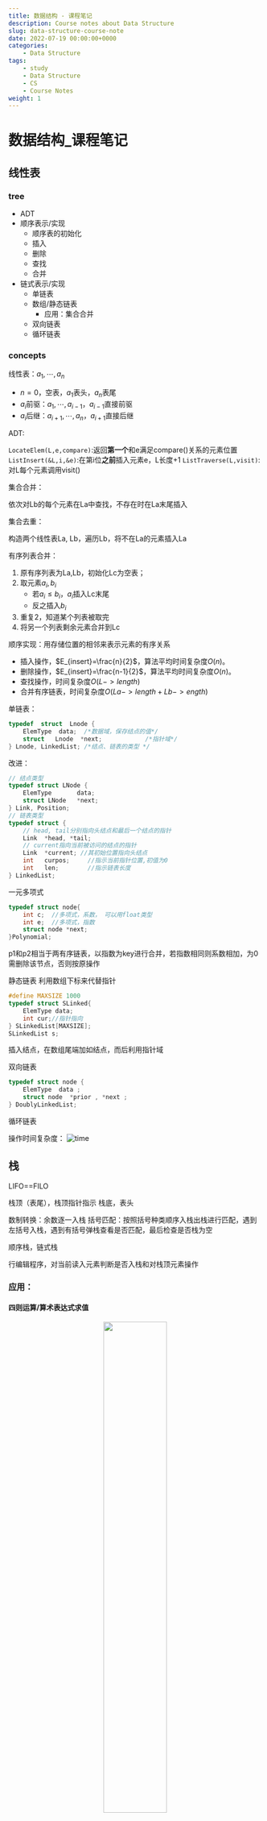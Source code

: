 ```yaml
---
title: 数据结构 - 课程笔记
description: Course notes about Data Structure
slug: data-structure-course-note
date: 2022-07-19 00:00:00+0000
categories:
    - Data Structure
tags:
    - study
    - Data Structure
    - CS
    - Course Notes
weight: 1
---
```


# 数据结构_课程笔记

## 线性表

### tree
 
- ADT
- 顺序表示/实现
    - 顺序表的初始化
    - 插入
    - 删除
    - 查找
    - 合并
- 链式表示/实现
    - 单链表
    - 数组/静态链表
        - 应用：集合合并
    - 双向链表
    - 循环链表

### concepts

线性表：$a_{1},\cdots,a_{n}$

- $n=0$，空表，$a_{1}$表头，$a_{n}$表尾
- $a_{i}$前驱：$a_{1},\cdots,a_{i-1}$，$a_{i-1}$直接前驱
- $a_{i}$后继：$a_{i+1},\cdots,a_{n}$，$a_{i+1}$直接后继

ADT:

`LocateElem(L,e,compare)`:返回**第一个**和e满足compare()关系的元素位置
`ListInsert(&L,i,&e)`:在第i位**之前**插入元素e，L长度+1
`ListTraverse(L,visit)`:对L每个元素调用visit()

集合合并：

依次对Lb的每个元素在La中查找，不存在时在La末尾插入

集合去重：

构造两个线性表La, Lb，遍历Lb，将不在La的元素插入La

有序列表合并：

1. 原有序列表为La,Lb，初始化Lc为空表；
2. 取元素$a_{i},b_{i}$
    - 若$a_{i}\leqslant b_{i}$，$a_{i}$插入Lc末尾
    - 反之插入$b_{i}$
3. 重复2，知道某个列表被取完
4. 将另一个列表剩余元素合并到Lc

顺序实现：用存储位置的相邻来表示元素的有序关系
- 插入操作，$E_{insert}=\frac{n}{2}$，算法平均时间复杂度$O(n)$。
- 删除操作，$E_{insert}=\frac{n-1}{2}$，算法平均时间复杂度$O(n)$。
- 查找操作，时间复杂度$O(L->length)$
- 合并有序链表，时间复杂度$O(La->length+Lb->ength)$

单链表：

```C
typedef  struct  Lnode {
 	ElemType  data;  /*数据域，保存结点的值*/
	struct   Lnode  *next;            /*指针域*/
} Lnode, LinkedList; /*结点、链表的类型 */
```

改进：

```C
// 结点类型
typedef struct LNode {  
	ElemType       data;
	struct LNode   *next;
} Link, Position; 
// 链表类型
typedef struct {
    // head, tail分别指向头结点和最后一个结点的指针
    Link  *head, *tail; 
    // current指向当前被访问的结点的指针
    Link  *current; //其初始位置指向头结点
    int   curpos;     //指示当前指针位置,初值为0
    int   len; 	      //指示链表长度
} LinkedList;
```

一元多项式

```C
typedef struct node{
	int c;	//多项式，系数， 可以用float类型
	int e;	//多项式，指数
	struct node *next;
}Polynomial;
```
p1和p2相当于两有序链表，以指数为key进行合并，若指数相同则系数相加，为0需删除该节点，否则按原操作

静态链表
利用数组下标来代替指针

```C
#define MAXSIZE 1000
typedef struct SLinked{
    ElemType data;
    int cur;//指针指向
} SLinkedList[MAXSIZE];
SLinkedList s; 
```
插入结点，在数组尾端加如结点，而后利用指针域

双向链表

```C
typedef struct node {
    ElemType  data ;
    struct node  *prior , *next ;
} DoublyLinkedList; 
```

循环链表

操作时间复杂度：
![time](photos/time.png)

## 栈

LIFO==FILO

栈顶（表尾），栈顶指针指示
栈底，表头

数制转换：余数逐一入栈
括号匹配：按照括号种类顺序入栈出栈进行匹配，遇到左括号入栈，遇到有括号弹栈查看是否匹配，最后检查是否栈为空

顺序栈，链式栈

行编辑程序，对当前读入元素判断是否入栈和对栈顶元素操作

### 应用：

#### 四则运算/算术表达式求值

<center>
<image src="photos/stack_calculator.png" style="width:50%"></image>
</center>

02为新遇到的运算符

四则运算规则：
- 先乘除，后加减(brown)
- 同级运算顺序从左算到右(blue)
- 先算括号内，后括号外(red)

设置两个工作栈：
- `OPTR`：存放运算符，栈底元素为`#`
- `OPND`：存放运算数，即操作数和运算结果，初始为空

依次读入输入字符，分类存放，运算数直接进栈，若为运算符需根据优先级比较：
- `<`：运算符进栈，仅此步会存入运算符
- `=`：脱括号，continue
- `>`：栈顶运算符操作，进行运算，将结果入运算数栈，continue

二元运算符`BNF`定义：
- 表达式:=  操作数 运算符 操作数
- 操作数:=  简单变量|表达式
- 简单变量:= 标识符|无符号整数

表达式在计算机中表示：
- 前缀：`OP S1 S2`，对应先序遍历，运算规则：2连续操作数与前方最近操作数形成最小表达式
- 中缀：`S1 OP S2`，对应中序遍历
- 后缀/逆波兰：`S1 S2 OP`，对应后序遍历，运算规则：运算符与其前方2连续操作数构成最小表达式
    - 求值：遇到操作数进栈，遇到运算符连续推出两个操作数计算后结果压栈

中缀表达式转后缀：

表达式结束符:`#`
1. 设立运算符栈，`#`入栈，读入字符`ch`
2. 分情况：
    - 若`ch`为操作数，直接输出
    - 若`ch`为运算符，比较`ch`与栈顶运算符的优先级：
        - `ch`优先级高，则`ch`进栈
        - `ch`优先级低，栈顶运算符退栈输出，转[2]
        - 优先级相等，栈顶运算符退栈输出，若退出运算符非`(`，转[2]
3. 读入下一个字符`ch`，若`ch=='#'`且栈顶元素为`#`，即将空栈，转至[4]，否则转[2]
4. 结束，输出序列即为后缀表达式

优先级低靠近根节点，因此需要后输出

#### 迷宫

#### 递归

尾递归：在递归函数中递归调用为最后一条执行语句
单向递归：递归结束时答案已经算出

汉诺塔，递归实现，时间复杂度：$O(2^{n})$

递归可通过循环结构算法转化为非递归

### 队列

只允许在一端插入，另一端删除，FIFO
- 队头，允许删除；队尾，允许插入

链式表示：

```C
typedef struct Node {
    	ElemType data;
    	struct Node *next;
}QNode;
typedef struct {
	QNode *front;   //删除进行处
	QNode *rear;    //插入进行处
}LinkedQueue;
```

顺序表示：

```C
#define MAXQUEUESIZE   100
typedef  struct  queue {
    ElemType  Queue_array[MAXQUEUESIZE] ;
    int  front; // 队头指针
    int  rear;  // 队尾指针
    int  queueSize;     //队列空间的大小
}SqQueue;
```

- 入队：将新元素插入rear所指的位置，然后rear加1 
- 出队：删去front所指的元素，然后front加1并返回被删元素

假溢出：尾指针达到上界，无法入队，原因：头尾指针都不减

循环队列：头尾指针增加始终+1取模

队空和队满时，头尾指针均相等

solutions:（采用第三种）
- 增加一个计数器，记录队列中的元素个数(即队列长度)
- 增加一个标志位，区分队列是“空”还是“满”
- 少用一个元素空间，约定：以“队列头指针在队尾指针的下一个位置上”为队满的标志
    - (rear+1) % MAXQUEUESIZE == front
    - 即`rear`所指的单元格始终为空

定义：

```C
#define MAXQUEUESIZE   100
typedef  struct  queue {
    ElemType *base;  // 动态分配的存储空间
    int  front; // 队头指针，
            //若队列不空，指向队头元素
    int  rear;  // 队尾指针，若队列不空，
            //指向队列尾元素 的下一个位置
} CircularQueue;
```

应用：

杨辉三角：横向移动的队列，`next_row[i]=cur_row[i]+cur_row[i-1]`
迷宫：利用队列进行广度优先搜索，获得最短路径

无冲突日程安排：即将集合划分为若干互不相交的子集，每个子集内为无冲突元素
冲突可看作二元关系，于是冲突集合可写成矩阵`ConflictMatrix`，引入`clash[n]`记录与当前元素冲突的情况。

过程：
对首元素，写冲突数组clash[n]，对为0的元素，写其clash[n]，将其累加到原clash[n]上，取仍为0的元素即可。
而后清空，进行接下来几轮。

离散事件模拟

## 串

线性表，表中每个元素为字符

<string.h>中，串处理函数：

```C
char *gets(char *str) ； //从stdin中读取串
int puts(char *str) ； //向stdout输出串
int strlen(char *str); //返回串的长度
char *strcpy(char *dest, char *src); //复制串
char *strcat(char *dest, char *src); //联接串
int strcmp(char *str1, char *str2); //比较串，  s1<s2时返回负数，相等返回0，s1>s2时返回正数
char *strstr(char *str,char *substr); //返回子串首次出现的位置
strchr //检索并返回字符c在字符串s中第一次出现的位置
strrchr //检索并返回字符串s中最后一次出现给定字符c的位置
strspn //检索并返回在s1和s2中均有的字符个数
strpbrk //检索并返回两个字符串中首个相同字符的位置
strupr //将字符串s中的小写字母全部转换成大写字母，并返回转换后的字符串
strlwr //将字符串s中的大写字母全部转换成小写字母，并返回转换后的字符串
strtol //将字符串str转换成长整型数，并返回这个数
strtod //将字符串str转换成双精度数，并返回这个数
strdup //将字符串s复制到新建的位置
strrev // 将字符串逆置
strtok //将字符串分割成由定界符隔离的一个个片段
strncat //将字符串src中最多maxlen个字符复制到字符串dest中
strncmp //比较字符串s1与s2中的前maxlen个字符
strncpy //复制src中的前maxlen个字符到dest中
stricmp //以不区分大小写的方式比较字符串s1和s2,并返回s1-s2
strnicmp //以不区分大小写的方式比较字符串s1与s2中的前maxlen个字符
```

KMP:
令主串的长度是n，模式串的长度是m，则算法的时间复杂度：O(m+n)

```python
# 获取next数组
def get_next(T):
    i = 0
    j = -1
    next = [-1] * len(T)
    while i < len(T)-1:
        if j == -1 or T[i] == T[j]:
            i += 1
            j += 1
            next[i] = j
        else:
            # 回复j，来推进i
            j = next[j]
    return next

# 获取next_val数组
def get_next_val(T):
    i = 0
    j = -1
    next_val = [-1] * len(T)
    while i < len(T)-1:
        if j == -1 or T[i] == T[j]:
            # 匹配，则查找下一个
            i += 1
            j += 1
            if T[i] != T[j]:
                # 失配，则恢复到原先j处进行匹配
                next_val[i] = j
            else:
                # 同样模式，同样数值
                next_val[i] = next_val[j]
        else:
            # 失配，则回复j，来推进i
            j = next_val[j]
    return next_val

# KMP算法
def kmp(S, T):
    i = 0
    j = 0
    next = self.get_next(T)
    while i < len(S) and j < len(T):
        if j == -1 or S[i] == T[j]:
            i += 1
            j += 1
        else:
            # j = 0
            j = next[j]
    if j == len(T):
        return i - j
    else:
        return -1
```

## 数组

- 一维数组：向量
- 二维数组，考虑行序为主序/列序为主序
    - 行序为主序：`LOC(i,j) = LOC(0,0)+(i × n + j) × L`
    - 列序为主序：`LOC(i,j) = LOC(0,0)+(j × m + i) × L`
- 三维数组：以行序为主序：`LOC(i, j, k) = LOC(0,0,0)+(i × n × p + j × p + k) × L`

多维数组定义：

```C
Typedef struct{
     ElemType *base;
     int        dim;
     int       *bounds;     //数组各维的大小bi
     int       *constants; //数组映像函数常量基址ci
} Array;
```

特殊矩阵，例：
- 对称矩阵
- 三对角矩阵：只有主对角线及其上下两对角线有非零值
- 稀疏矩阵

压缩存储
- 下三角矩阵：
$$k=\begin{cases} \frac{i\times (i+1)}{2}+j, & i\geqslant j\\ \frac{j\times (j+1)}{2}+i, & i<j \end{cases}$$
- 三对角矩阵：
    - 三对角矩阵`A`压缩到数组`B`
    元素 A[i][j] 在`B`中位置：`k = 2 × i + j`
    在第 i 行前面，有 3 × i -1 个非零元素
    在第 i 行第 j 列前面，有 j – i +1 个非零元素
    - 数组`B`映射到三对角矩阵`A`

- 稀疏矩阵
    - 三元组顺序表/三元组表：矩阵转置
    - 行逻辑联接的顺序表：矩阵相乘
    - 十字链表：矩阵相加

---
三元组顺序表：

```C
 #define  MAXSIZE  12500
 typedef struct {
     int  i, j;            //该非零元的行下标和列下标
     ElemType  e; // 该非零元的值
 } Triple; // 三元组类型
typedef  struct {
     Triple  data[MAXSIZE + 1]; 
      int      mu, nu, tu; 
     //矩阵的行数、列数和非零元素个数
} TSMatrix;  // 稀疏矩阵类型

//非零元在表中按行序有序存储
//便于进行依行顺序处理的矩阵运算
```

### 稀疏矩阵

稀疏矩阵快速转置：
从a.data->b.data，希望直接知道转置后的三元组存放位置
加速转置速度，建立辅助数组 num和 cpot
- num[col]：记录矩阵转置前各列(即转置矩阵各行)非零元素个数
- cpot[col]：记录各列非零元素在转置三元组表中开始存放位置
对每个非零元的列值col，可立刻找到位置cpot[col]进行交换操作

```C
for (col=0; col<M.nu; ++col)  num[col] = 0;
for (t=0; t<M.tu; ++t)  ++num[M.data[t].j];
cpot[0] = 0;
for (col=1; col<M.nu; ++col)
	cpot[col] = cpot[col-1] + num[col-1];
```

时间复杂度为O(M.nu+M.tu)

---
行逻辑链接的顺序表

需随机存取某一行中的非零元
增加一个数据成员rpos，指示各行第一个非零元素的位置

取元素：

```C
ElemType Value(RLSMatrix M, int r, int c) {
     //给定行和列坐标(r, c)，求取矩阵元素的值
     p = M.rpos[r]; 
     while (M.data[p].i==r && M.data[p].j < c) 
              p++;
      if (M.data[p].i==r && M.data[p].j==c)
             return M.data[p].e;
      else return 0;
} // value
```

### 十字链表

```C
typedef struct OLNode{
	int i, j;
	ElemType    e;
    struct OLNODE  *right, *down;
} OLNode, *Olink;

typedef struct{
	//行和列链表 头指针向量的基址
	Olink   *rhead, *chead;
	in mu, nu, tu;
} CrossList
```

建表方法：
1. 初始化行/列链表
2. 行插入
    - 若`rhead[i]`为空或首元素j更大，插在此处
    - 沿着`rhead[i]`寻找插入位置
3. 列插入
    - 若`chead[j]`为空或首元素j更大，插在此处
    - 沿着`chead[j]`寻找插入位置

十字链表进行矩阵加法：
`pa, pb`分别指向矩阵A和B中行值相同的两个结点；
1. 若`pa==NULL`或`pa->j > pb->j`，则在A链表中插入值$b_{ij}$的结点，改变同行前一个结点`right`域的值，以及同一列前一个结点`down`域的值
2. 若`pa->j < pd->j`，只需将`pa`指针后移
3. 若`pa-j == pb->j`
    - 若`pa->e + pb->e !=0`，直接修改`pa->e`即可
    - 否则删除`pa`结点，改变同行前一个结点`right`域的值，以及同一列前一个结点`down`域的值


## 广义表

任何一个非空广义表LS = ( a1, a2, …, an)均可分解为：
- 表头  Head(LS) = a1
- 表尾  Tail(LS) = (a2, …, an) 

表头表尾分析法：

```C
typedef enum {ATOM, LIST} ElemTag;
typedef struct GLNode {	
    ElemTag tag; // ATOM or LIST
    union { //原子结点和表结点的联合部分
        AtomType atom;	          
        struct {struct GLNode *hp, *tp;} ptr;
	    //ptr.hp, ptr.tp指向表结点的表头、表尾
    }
} *Glist;
```

形式例：`Tag=0|atom`, `Tag=1|hp|tp`

子表分析法：

```C
typedef enum {ATOM, LIST} ElemTag;
typedef struct GLNode {	
    ElemTag tag; // ATOM or LIST
    union { //原子结点和表结点的联合部分
        AtomType atom;	          
	    struct GLNode *hp;//指向子表的指针
     };
     struct GLNode *tp;
    //指向同一层下一个表元素结点的指针
} *Glist;
```

形式：`Tag=0|atom|tp`，`Tag=1|hp|tp`

m元多项式：

```C
typedef struct MPNode {	
     ElemTag  tag; 
     int            exp; //指数域
     union {	//原子结点和表结点的联合部分
          float   coef;   //系数域	          
	struct MPNode *hp;
     };
     struct MPNode *tp;//相当于线性链表的next
} *Mplist;      //m元多项式广义表类型定义
```

按照某个元素为主元进行提取，而后对系数建立子表
形式例：`Tag=1|exp|hp|tp`，`Tag=0|exp|coef|tp`

`sever(str,hstr)`类似`strtok`，将`str`第一个","前的子串赋给`hstr`，若无","则整个赋值，str变到","之后的串，若无则为NULL
且同时要求`hstr`内的括号需匹配

建立广义表：
CreateGList(GList &L, SString S)
- 若S为"()"，则建立空表
- 否则：
    - 建立表结点
    - 若S长度为1，创建单原子表
    - 否则创建List，脱外层括号
        - 重复建立n个子表，每次用sever取子串，建立子表到p->ptr.hp
        - 若表尾不空，则该结点仍为List，p插在后面ptr.tp

## 树

- 广义表表示法
- 树形表示法
- 文氏图
- 目录结构表示法

结点，孩子，双亲，兄弟，堂兄弟（双亲在同一层），祖先（根结点到该结点路径上所有结点），子孙（某结点的孩子与孩子的子孙）

- 结点的度：拥有子树的数量
    - 度为m的树称为m叉树
    - 叶结点：度为0的结点，终端
    - 分支结点：非叶结点
- 树的宽度：max{每层结点数量}
- 结点之间路径：结点之间所经分支+结点
- 结点的层次/深度：根结点位于第1层，若某结点在第i层，子树根结点在第i+1层
- 结点的高度：叶结点高度为1，若某结点在第i层且有双亲，则双亲在第i+1层
    - 高度定义与深度相反
- 树的深度：树中叶结点的最大层次
- 树的高度：根结点的高度

满m叉树：深度为k且有$2^{k}-1$个结点的二叉树称为满二叉树，每一层的结点数都为最大结点数
完全m叉树：空的叶结点只可能在最下两层，且倒数第二层的叶结点只可能在右边
满m叉树一定是完全m叉树

二叉树的性质：
- 性质1 ：若二叉树结点的层次从$1$开始, 则在二叉树的第$i$层($i\geqslant 1$)最多有$2^{(𝒊−𝟏)}$ 个结点
- 性质2：深度为$k(k\geqslant 1)$的二叉树最少有$k$个结点，最多有$2^{k}-1$个结点
- 性质3：对任何一棵二叉树，如果其叶结点有$n_0$个，度为$2$的非叶结点有$n_2$个, 则有：$n_{0}=n_{2}＋1$

满二叉树除叶结点外的结点度均为2
深度为$k$且有$2^k-1$个结点的二叉树

完全二叉树

顺序存储，按行序遍历二叉树查看结点

链式存储
二叉链表：
左右孩子指针
```C
typedef struct BiTNode { 
    // 结点结构
    TElemType      data;
    struct BiTNode  *lchild, *rchild;
    // 左右孩子指针
} BiTree;
```
三叉链表：
添加双亲结点指针：
```C
typedef struct TriTNode { 
    // 结点结构
    TElemType       data;
    struct TriTNode  *lchild, *rchild; 
    //左右孩子指针
    struct TriTNode  *parent;  
    //双亲指针 
} TriTree; 
```

二叉树遍历：
顺序对根的位置而言
先序：根左右
中序：左根右
后序：左右根

先序遍历：
若二叉树为空，则空操作
否则
访问根结点 (D)
先序遍历左子树 (L)
先序遍历右子树 (R)

中序遍历 (Inorder Traversal)
若二叉树为空，则空操作
否则，
中序遍历左子树 (L)
访问根结点 (D)
中序遍历右子树 (R)

后序遍历 (Postorder Traversal)
若二叉树为空，则空操作
否则，
后序遍历左子树 (L)
后序遍历右子树 (R)
访问根结点 (D)

非递归描述：

中序遍历：
1. p=树根
2. p不空，p入栈，p=p的左孩子，重复2直到p空
3. 若栈不空，则访问栈顶元素，p=栈顶元素的右孩子，执行2

层序遍历，采用队列：
p=树的根
当p不空时：入队列，否则返回
当队列不空时：取队头并访问，并将其非空左右孩子入队列

先序输入建立二叉链表：
CreateBiTree(BiTree &T)
1. 读取输入
2. 若表示空树，则`T=NULL`
3. 否则
    - 给T分配空间
    - T->data由输入确定
    - CreateBiTree(T->lchild)
    - CreateBiTree(T->rchild)


例：

表达式树：
前缀，中缀，后缀

线索二叉树

线索：指向数据元素前驱和后继的指针

`lchild|ltag|data|rtag|rchild`
两标志位指示孩子是前驱还是后继线索

```C
typedef enum { Link, Thread } PointerThr;  
	//Link==0，表示是指针，
	//Thread==1，表示是线索
typedef struct BiThrNod {
    TElemType        data;
    struct BiThrNode  *lchild, *rchild; //左右指针
    PointerThr         LTag, RTag;    //左右标志
} BiThrNode, *BiThrTree;
```

而后遍历过程不需要栈，在原叶结点处直接访问线索所指

中序遍历：
结点的后继应是遍历其右子树访问的第一个结点，即右子树最左下的结点；
结点的前驱：左子树最右下的结点

线索化：
- 左子树线索化
- 利用pre指示上轮访问过的结点，p表示当前结点，则将他们指针互指即可
- pre=p
- 右子树线索化

树采用二叉链表表示法，即孩子兄弟表示法时，将其看作二叉树可得树等价的二叉树
对多棵不相交的树组成的森林，树根可作为右子树连接到一起，整体形成二叉树

Huffman树

树的路径长度：从树根到每个结点路径长度之和
结点带权
带权路径长度：$WPL = \sum_{k=1}^{n} \omega_{k} l_{k}$

前缀编码：二叉树，左结点0，右为1，只有最后一个结点在右叶子，其余都在左叶子

Huffman树：带权路径长度最小，权值越大的结点离根越近

Huffman树中没有度为1的结点，树中任意非叶子结点都有2个孩子，这类树又称为满或正则或严格二叉树(regular/strict binary tree)
一棵有n个叶子结点的Huffman树共有2n-1个结点 

贪心算法：
由n棵二叉树的集合F开始：
1. 每次选取权值最小的二叉树作为左右子树构造新二叉树，设置根结点权值为左右子树根权值之和
2. 删去原先
3. 加入F
4. 返回1，直到F为一棵树

```C
//用三叉静态链表表示Huffman树
typedef struct{
    char data;
    int weight;
    int parent, lchild, rchild;
} HTNode;
typedef struct{
    HTNode elem[MAXNum];
    int num, root;
    //num:叶结点数，root:根
}
```

### 回溯法

回溯法求解过程：先序遍历

例：
求幂集，幂集元素可以表示在二叉树中，左向表示取，右向表示舍，求幂集元素即为先序遍历此二叉树

### 树的计数

具有$n$个结点不同形态的树有多少棵

二叉树相似：形态相同
等价：数据元素相同

$n$个结点不相似的二叉树有$\frac{1}{n+1} C_{2n}^{n}$棵

## 图

n个图结点
- 完全图：有$\frac{1}{2} n(n-1)$条边的无向图
- 稀疏图：有很少边或弧
- 稠密图：反之

带权图：网
子图：包含原图的部分边和结点

无向图中，$(v,v')\in E$，则$v,v'$互为邻接点，边$(v,v')$依附于$v,v'$，或称相关联，顶点$v$的度$TD(v)$为与其相关联边的数目
有向图定义入度和出度

路径，回路

无向图中若$v,v'$存在路径，则为连通的，若途中任意两个顶点连通，则图是连通图。连通分量，为无向图中极大连通子图

有向图中，若$v_{i},v_{j}$互相存在路径，则称其为强连通图，极大强连通子图为强连通分量

连通图的生成树为一个极小连通子图，含有途中全部顶点，但只有$n-1$条边，构成树
若在生成树上再添加一条边，则会产生环路

有向图，生成森林，含有全部结点但只有足以构成不相交有向树的弧

### 图的存储结构

#### 数组表示法

图的邻接矩阵，判断任意两个顶点之间是否有边
网的邻接矩阵：$$A[i][j]=\begin{cases} & \omega_{i,j}, <v_{i},v_{j}> \in VR \\ & \infty, otherwise \end{cases}$$

#### 邻接表

链式存储

头结点
data|first arc
:-:|:-:

表结点
adjvex|next arc|info
:-:|:-:|:-:
对应头结点的一条边所指顶点信息

邻接表：
头结点$\rightarrow$表结点$\rightarrow$表结点

逆邻接表：
为了便于确定顶点入度，有向图中，建立指向顶点的结点信息

<center>
    <img src="photos/adjtable.png" width="60%" />
</center>

#### 十字链表

有向图

顶点结点
data|first in|first out
:-:|:-:|:-:

first in，以该顶点为弧头的首个结点
first out，以该顶点为弧尾的首个结点

弧结点
tail vex|head vex|hlink|tlink|info
:-:|:-:|:-:|:-:|:-:

hlink指向弧头相同的下个结点，tlink指向弧尾相同的下条弧

![orthlist](photos/orthlist_directed_G.png)

#### 邻接多重表

无向图

边结点表示：
mark|ivex|ilink|jvex|jlink|info
:-:|:-:|:-:|:-:|:-:|:-:

mark，标志域，标记是否被搜索
ivex,jvex，该边依附的两个顶点在图中的位置
ilink,jlink，下条依附于ivex/jvex的边

顶点结点
data|first edge
:-:|:-:

first edge，第一条依附于该顶点的边

<center>
    <img src="photos/adjmultitable.png" width="50%"/>
</center>

### 图的遍历

#### DFS，深度优先

类似于树的先根遍历

```C++
bool visited[MAX];  // 访问标志

void DFSTraverse(Gragh G /* , func */){
    /* func */
    for(v = 0; v < G.vexnum; ++v){
        visited[v] = false;
    }
    for(v = 0; v < G.vexnum; ++v){
        if(!visited[v]){
            DFS(G,v);
        }
    }
}

void DFS(Gragh G, int v){
    visited[v] = true;
    /* Func */
    for(w = FirstAdjVex(G,v); w >= 0; w = NextAdjVex(G,v,w)){
        if(!visited[w]){
            DFS(G, w);
        }
    }
}
```
二维数组存储，时间复杂度$O(n^{2})$
邻接表存储，时间复杂度$O(n+e)$

#### BFS，广度优先搜索

类似树的层序遍历，先访问点的所有邻接点

```C++
void BFSTraverse(Graph G, /* Func */){
    for(v = 0; v < G.vexnum; ++v){
        visited[v] = false;
    }
    deque<int> Q;
    for(v = 0; v < G.vexnum; ++v){
        if(!visited[v]){
            visited[v] = true;
            /* Func */
            Q.push_back(v);
            while(!Q.empty()){
                u = Q.pop_front();
                for(w = FirstAdjVex(G,u); w >= 0; w = NextAdjVex(G,u,w)){
                    if(!visited[w]){
                        visited[w] = true;
                        /* Func */
                        Q.push_back(Q, w);
                    }
                }
            }
        }
    }
}
```

### 图的连通性

#### 无向图

连通图只需从一个结点DFS/BFS即可遍历所有节点
非连通图需多个顶点触发，每次遍历连通分量的顶点集

无向图深度优先搜索，建立深度优先生成森林最左孩子、右兄弟链表

```C++
void DFSForest(Graph G, CSTree &T){
    T = nullptr;
    for(v = 0; v < G.vexnum; ++v){
        visited[v] = false;
    }
    for(v = 0; v < G.vexnum; ++v){
        if(!visited[v]){
            p = new CSNode;
            *p = {GetVex(G,v), nullptr, nullptr};
            if(!T){
                T = p;
            }
            else{
                q->nextsibling = p; // 前一棵根的兄弟
            }
            q = p;
            DFSTree(G, v, p);
        }
    }
}

void DFSTree(Graph G, CSTree &T){
    visited[v] = true;
    first = true;
    for(w = FirstAdjVex(G,v); w >= 0; w = NextAdjVex(G,v,w)){
        if(!visited[v]){
            p = new CSNode;
            *p = {GetVex(G,w),nullptr,nullptr};
            if(first){
                T->lchild = p;
                first = false;
            }
            else{
                q->nextsibling = p;
            }
            q = p;
            DFSTree(G,w,q);
        }
    }
}
```

#### 有向图

十字链表存储
求强连通分量步骤：
1. 在有向图G上，从某定点出发沿以其为尾的弧进行DFS，并按搜索顺序将顶点排列起来，因此修改原DFS代码：
    - 在进入`DFSTraverse`函数时进行计数变量初始化，加`count = 0`
    - 在退出`DFS`函数是将完成搜索的顶点号记录在辅助数组`finished[vexnum]`中，即加`finished[++count] = v`
    - (C++直接push_back)
    - 即逆后序入栈
2. 从最后完成搜索的顶点出发，沿着以该顶点为头的弧进行逆向DFS，若此遍历不能访问有向图所有顶点，则从余下顶点中最后完成的顶点出发，逆向DFS

每次第二步访问到的顶点集便是有向图G中一个强连通分量顶点集

第二步实质：
1. 构造有向图$G_{r}$，拥有与$G$相反的弧
2. 在$G_{r}$上，从逆初始点DFS，则森林中每棵树的顶点集为G强连通分量的顶点集

#### 最小生成树

代价最小的生成树

##### Prim算法

$N=(V,\{E\})$为连通网，$TE$最小生成树边的集合

从$U=\{u_{0}\},(u_{0}\in V), TE =\{\}$开始，重复执行：
- 在**所有**$u\in U,v\in V-U$的边$(u,v)\in E$中找一条代价最小的彼岸并入集合$TE$，同时$v_{0}$并入$U$，直到$U=V$为止

需设辅助数组`closedge`，记录$U$到$V-U$具有最小代价的边，对每个顶点$v_{i}\in V-U$，辅助数组中存在相应分量`closedge[i-1]$，包含两个域：
- `.lowestcost`$=\min\{cost(u,v_{i})\}$
- `.vex`存储该边依附在U中的顶点

##### Kruskal算法

每次选不构成回路的最小边

判断是否形成回路，利用一维数组`vSet[]`存放每个顶点所在连通分量的编号，若相等则两点处于同一连通分量，形成回路

初始`vSet[]`为各点编号，若连接两边，则将两顶点连通分量合并（一个点的换成另一个点的）

时间复杂度$O(e\log{e}+n^{2})$

#### 关节点和重连通分量

关节点：删去顶点`v`和与其相关联的各边后，将图的一个连通分量分割为多个连通分量（出现互不连通的点集），则该顶点为关节点
重连通图：无关节点的连通图

深度优先生成树可得两类关节点特性：
1. 若生成树的根有两棵或两棵以上的子树，则根节点比为关节点，因为删去后将有生成森林
2. 若生成树某非叶子结点`v`，其某棵子树的根和子树其他结点没有指向`v`祖先的回边

核心：将会使子树孤立起来

对生成树任意顶点，孩子结点为它之后搜索到的邻接点
双亲结点和回边连接的祖先结点为它之前搜索到的邻接点

重新定义`visited[v]`：DFS遍历连通图时访问顶点`v`的次序号，DFS前序序列的序号
定义：
$$low(v) = \min\{visited[v],low[w],visited[k]\}$$

- `w`为顶点`v`在DFS生成树上的孩子结点
- `k`为顶点`v`在DFS生成树上回边链接的祖先结点
- $(v,w)\in Edge$
- $(v,k)\in Edge$

若对于某个顶点`v`，存在孩子结点`w`，$low[w] \geqslant visited[v]$，则`v`必为关节点，因为它表明`w`及子孙均无指向祖先的回边

![gentree](photos/gentree.png)
![gentree_dfs](photos/gentree_dfs.png)

### 有向无环图

描述表达式

无向图判断环：DFS过程中遇到回边

#### 拓扑排序

由某个集合上一个偏序得到全序

偏序：若集合上关系R满足自反，反对称，传递
全序，若R为偏序，且对每个$x,y\in X$，必有$xRy, yRx$

例：课程有先决条件

表示活动间优先关系的有向图成为AOV网，i到j有一条有向路径，则i为j的前驱，j为i的后继，路径为弧的时候加上`直接`

AOV网中不该出现有向环

拓扑排序：
1. 在有向图中选择一个没有前驱的顶点，输出
2. 从图中删除该顶点及所有以它为尾的弧
3. 重复1,2，知道全部顶点均已输出，或当前图中不存在无前驱的顶点为止，后者说明有向图存在环

邻接表存储，头结点中增加存放顶点入度的数组`indegree`

```
对各个顶点求入度indegree[0:vexnum-1]
建零入度顶点栈S
入度为0者进栈
输出顶点计数，使用count

当栈不空{
    弹栈，输出该顶点，计数
    对该顶点每个邻接点入度-1
    入度为0者进栈
}

若count<G.vexnum，则有向图存在回路
```

#### 关键路径

AOE网，边表示活动，带权的有向无环图，边权表示活动持续时间

开始到结束最长路径：关键路径

决定结束事件最早发生时间

开始点$v_{1}$，从$v_{1}$到$v_{i}$的最长路径长度：$v_{i}$的最早发生时间
也即所有以$v_{i}$为尾弧的最早开始时间

e(i)，活动$a_{i}$最早开始时间，l(i)，活动$a_{i}$的最迟开始时间，l(i)-e(i)为时间余量

e(i)=l(i)的活动为关键活动

活动$a_{i}$由弧$<j,k>$表示，因此最早发生时间ve(j)，最迟发生时间vl(j)，持续时间dut(<j,k>)：
$$e(i)=ve(j)$$$$l(i)=vl(k)-dut(<j,k>)$$
求ve(i)和vl(j)分两步：
1. 从ve(0)=0开始向后递推
$$ve(j)=\max\limits_{i}\{ve(i)+dut(<i,j>)\}$$
2. 从vl(n-1)=ve(n-1)开始向前递推
$$vl(j)=\min\limits_{i}\{vl(j)-dut(<i,j>)\}$$

递推公式必须在（逆）拓扑有序条件下进行

求关键路径算法：
1. 输入e条弧<j,k>，建立AOE-网的存储结构
2. 从$v_{0}$出发，令ve[0]=0，按拓扑有序求其余顶点最早发生时间ve[i]，若拓扑有序判断存在环，则拒绝
3. 从$v_{n}$出发，令vl[n-1]=ve[n-1]$，按逆拓扑有序求其余各顶点的最迟发生时间vl[i]
4. 根据各顶点的ve和vl值，求每条弧s的最早开始时间e(s)和最迟开始时间l(s)，若某条弧满足条件e(s)=l(s)，则为关键活动

![topo](photos/topo.png)

### 最短路径

Dij算法：
1. 假设带权的邻接矩阵arcs表示带权有向图，arcs[i][j]表示弧$<v_{i},v_{j}>$上的权值，若弧不存在，则权值为$\infty$
S表示从v出发最短路径重点集合，初始态$\varnothing$
2. 选择$v_{j}$，使得：$$D[j]=\min\{D[i]|v_{i}\in V-S\}$$
$v_{j}$为当前求得的一条从v出发的最短路径终点，$$S=S\bigcup \{j\}$$
3. 修改从v出发到集合V-S上任意顶点$v_{k}$可达的最短路径长度
若$D[j]+arcs[j][k]<D[k]$，则修改$D[k]$为$D[k]=D[j]+arcs[j][k]$
4. 重复2,3共n-1次，求得最短路径依路径长度递增序列

![dij](photos/dij.png)

### 思考题

#### 拓扑排序
- 成功仅限于有向无环图
- 任何有向无环图的顶点都可以排到拓扑有序序列中，且拓扑序列不唯一
- 若有向图邻接矩阵中对角线以下元素均为0，则改图拓扑排序序列必存在（必无环）
- 在拓扑排序序列中任意两个相继排列的顶点$v_{i}$和$v_{j}$在有向无环图中未必存在路径
- DFS图每次递归结束并退出时将当前顶点入队，记录了拓扑有序序列，前提是图中无环

#### 图的最短路径
- 有向图中从一个顶点到另一个顶点最短路径未必唯一
- 求单源最短路径的Dij算法同样适用于有回路的带权有向图
- 带权有向图的最短路径一定是简单路径（无环）

#### 最小生成树
- 若带权无向连通图上所有变权重互不相同，Prim/Kruskal算法构造出的最小生成树唯一
- 只要带权无向连通图中有权重相同的边，最小生成树也可能唯一（因为权重大可能不会选入）
- 当带权连通图上具有相同较小权重的几条边形成回路时，可能生成不同最小生成树

## 动态存储管理

### 可利用空间表

tag|size|link|space|
:-:|:-:|:-:|:-:

`tag`为0时，空闲块，`tag`为1时占用块

- 首次拟合，找到第一个大小满足的空闲块分配
- 最佳拟合
- 最差拟合

### 边界标识法

head|foot|llink|tag|size|rlink|space|uplink|tag
:-:|:-:|:-:|:-:|:-:|:-:|:-:|:-:|:-:

注意到头的指针要指回形成环

分配算法
首次拟合
从表头指针pav所指结点起，于可利用空间表中查找，找到第一个容量不小于请求分配的存储量n的空闲块即可分配

回收算法
查找左右临近空闲块是否直接连接，若是则直接合并

看题时候直接计算首尾地址，方便判断是否合并

### 伙伴系统

无论是占用块还是空闲块，大小均为2的k次幂，

头结点从上至下依次表明该行块的大小

![buddy](photos/buddy.png)

分配算法
提出大小为n的内存请求时，在可利用表上寻找结点大小与n匹配的字表，若非空一部分分配（刚好满足$2^{k}\geqslant n$的），一部分插入子表

回收算法
需查找伙伴空闲块，一起合并为大的
伙伴空闲块是由同一大块分裂出的小块
初始地址p，大小$2^{k}$的内存块，其伙伴的起始地址：
$$buddy(p,k)=\begin{cases} & p+2^{k}, p\pmod{2^{k+1}}=0 \\ 
                           & p-2^{k}, p\pmod{2^{k+1}}=2^{k}
              \end{cases}$$

## 查找

查找表：同一类型数据元素构成的集合
关键字：数据元素中某个数据项的值，可以标识一个数据元素，若可唯一标识，则关键字为主关键字
查找

性能分析：
平均查找长度：$$ASL=\sum\limits_{i=1}^{n}P_{i}C_{i}$$
$P_{i}$为查找表中第i个记录的概率，$\sum\limits_{P_{i}}=1$

对树而言，采用PH值：$$PH = \sum\limits_{i=1}^{n}\omega_{i}h_{i}$$
$h_{i}$为第i个结点在二叉树上的层数，权$\omega_{i}=c p_{i}$，c为常量，$p_{i}$为查找概率

### 顺序查找

查找都成功
$$ASL_{SS}=\frac{n+1}{2}$$
查找成功/不成功等可能性：
$$ASL_{SS}=\frac{3n+3}{4}$$

### 有序表查找

#### 折半查找

![half_search](photos/half.png)

$$ASL_{bs}=\frac{n+1}{n}\log_{2}{(n+1)}-1$$

#### 静态树表

PH最小的二叉树：静态最优查找树
PH值在同样权值二叉树中最小：次优查找树

已知：含有关键字的记录序列$(r_{l},r_{l+1},\cdots,r_{h})$，其中$r_{l}.key<\cdots < r_{h}.key$，每个记录权值：$\omega_{l},\cdots ,\omega_{h}$

构造次优查找树方法：
- 首先在构造根节点，求$i(i\in [l,h])$使得：$$\Delta P_{i} = |\sum\limits_{j=i+1}^{h} \omega_{j} - \sum\limits_{j=l}^{i-1} \omega_{j}|$$
取最小值，即左右权值和的差最小
- 而后对左右子序列分别构造两棵次优查找树，分别设为$r_{i}$左子树和右子树

构造时间复杂度$O(n\log n)$，查找过程类似折半查找，比较关键字个数不超过树深，平均查找长度$O(\log{n})$

#### 分块查找

先查找记录所在块，而后在块内顺序查找

长度为$n$的表均匀分为$b$块，每块内$s$个记录，
$$ASL_{bs} = L_{b}+L_{W} = \frac{b+1}{2}+\frac{s+1}{2} = \frac{1}{2}(\frac{n}{s}+s)+1$$
可用折半查找确定块，将更快

### 动态查找表

#### 二叉排序树

空树或具有下列性质二叉树：
1. 若左子树不空，则左子树上所有节点值均小于根节点值
2. 若右子树不空，则右子树上所有节点值均大于根节点的值
3. 左右子树为二叉排序树

查找过程：小于key数据查找左子树，大于的数据查找右子树

查找不成功时根据和当前父结点的关系，选择插入左叶子还是右叶子

删除节点：
1. 若*p结点为叶结点，左右子树均为空，由于删去叶子结点不破坏整棵树的结构，则只需修改其双亲结点指针即可
2. 若*p结点只有左子树或右子树，若\*p为左子树，只要令左子树或右子树成为其双亲结点的左子树即可，否则为右子树
3. 若*p左右子树均不空
    - 若*p为左子树，令\*p左子树为\*f（\*p父结点）左子树，\*p的右子树为\*s（\*p最右上子树）的右子树
    - 若*p为右子树，则\*p左子树为\*f（\*p父结点）右子树，\*p的右子树为\*s（\*p最右上子树）的左子树

ASL是$O(\log{n})$的，随机意义下，还需转换AVL树

#### 平衡二叉树

AVL树：为空树或具有如下性质二叉树：
- 左右子树为AVL树，且左右子树深度之差绝对值不超过1

平衡因子BF：左子树深度-右子树深度，只能为-1,0,1

假设二叉排序树引插入结点失衡的最小子树根节点指针为a，则失衡后调整的规律：
1. 单向右旋，左子树失衡
2. 单向左旋，右子树失衡
3. 双向旋转（先左后右），左子树的右子树失衡
4. 双向旋转（先右后左），右子树的左子树失衡

对旋转，只需根据二叉排序树性质确定旋转后子树的位置，注意排序树的性质仍然满足

<center>
    <img src="photos/AVL_rotate.png" width="50%"/>
</center>

查找时间复杂度$O(\log{n})$

#### B-树

B-树，平衡的多路查找树

m阶B-树，或为空树，或为满足下列特性的m叉树：
1. 树中每个节点至多m棵子树
2. 若根节点非叶子结点，则至少有两棵子树
3. 除根节点外的所有非终端节点至少有$\lceil \frac{m}{2} \rceil$棵子树
4. 所有非终端节点包含信息数据：$(n,A_{0},K_{1},A_{1},\cdots,K_{n},A_{n})$，$K_{i}$为关键字，且$K_{i}<K_{i+1}$；$A_{i}$为指向子树根节点的指针，且指针$A_{i-1}$所指子树中所有结点的关键字均小于$K_{i}$，
5. 所有叶子结点出现在同一层次上，视为空节点

相当于每一层每一个结点都是有序的，直接按层查找是否属于某一块，而后向下递归查找

插入：从空树开始插入结点，若每个结点关键字个数超过m-1，则节点进行分裂，
若为叶结点，则将一个结点上移，而后插空
若为非叶结点，若父结点有空，可上移，否则直接拆开作为子结点

注：所有要按照大小来操作

![insert_B](photos/insert_B.png)
![insert_B_2](photos/insert_B_2.png)

删除关键字：找到关键字所在结点，删除之，除非为最下层非终端结点，要进行合并操作；
若删除节点$K_{i}$不在最下层，只需将指针$A_{i}$所指子树的最小关键字（右子树最左上结点）替换$K_{i}$，删除该结点即可；
因此只需讨论最下层结点
(m为阶)
1. 被删关键字所在结点中关键字数目不小于$\lceil \frac{m}{2} \rceil$，则只需从该结点中删去该关键字和相应指针
2. 被删关键字所在结点中关键字数目等于$\lceil \frac{m}{2} \rceil$，而与该结点相邻的右（左）兄弟结点中关键字数目大于$\lceil \frac{m}{2} \rceil$，则需将兄弟结点最小（大）的关键字上移至双亲结点，双亲结点中小于（大于）的相邻结点下移至被删关键字结点。**相当于在不满结点中删除结点，要进行左旋或右旋**
3. 被删关键字所在结点及其兄弟结点关键字数目等于$\lceil \frac{m}{2} \rceil$（都不满），将父结点对应的$K_{i}$与$A_{i}$合并至兄弟结点中

![delete_raw_tree](photos/delete_raw_tree.png)
![delete_B](photos/delete_B.png)

#### $B^{+}$树

m阶$B^{+}$树和B树的差异在于：
1. n棵子树结点中包含n个关键字
2. 所有叶子结点包含全部关键字的信息，及指向含这些关键字记录的指针，且叶子结点本身依关键字的大小自小而大顺序链接
3. 所有非终端节点看作索引部分，结点中仅含其子树（根节点）中最大（最小）关键字

查找/插入/删除过程类似，但总需要到叶子结点

#### 键树

数字查找树

每个结点只含有组成关键字的符号，字典法

存储结构：
1. 双链树，孩子兄弟链
    - 分支结点3个域：`symbol`,`first`,`next`

<center><img src="photos/double_chain.png" width="50%" /></center>

查找：对往下走，错往右走

2. Trie树，树的多重链表
    - 若从某结点到叶结点都只有一条路径，则被压缩为叶结点

![Trie](photos/Trie.png)

查找：在结点表中逐个查找

#### 哈希表

##### 哈希函数

###### 构造方法

1. 直接定址法

取关键字或关键字某个线性函数为哈希地址
$$H(key) = key$$或$$H(key) = a\cdot key + b$$

2. 除余取留法

$$H(key) = key\pmod{p},p\leqslant m$$

###### 处理冲突

1. 开放定址法

$$H_{i} = (H(key) + d_{i}) \pmod{m},i=1,2,\cdots,k(k\leqslant m-1)$$

$H(key)$为哈希函数，$m$为哈希表表长，$d_{i}$为增量序列
增量序列可选$1,2,\cdots$（线性探测），或$1,4,9,\cdots$（二次探测），或伪随机序列

2. 再哈希法

3. 链地址法

所有关键字为同义词记录储存在同一线性链表`Chain ChainHash[m]`，凡哈希地址为$i$的记录都插入头指针为`ChainHash[i]`的链表中

3. 建立公共溢出区

##### 性能分析

###### 装填因子

$$\alpha = \frac{表中填入记录数}{哈希表长}$$

###### 成功查找

线性探测再散列
$$ASL_{nl}\approx \frac{1}{2}(1+\frac{1}{1-\alpha})$$
随机探测再散列、二次探测再散列
$$ASL_{nr}\approx -\frac{1}{\alpha}\ln{(1-\alpha)}$$
链地址法
$$ASL_{nc}\approx 1+\frac{\alpha}{2}$$

## 内部排序

含$n$个记录的序列
$$\{R_{1},R_{2},\cdots,R_{n}\}$$
对应关键字序列（值序列）
$$\{K_{1},K_{2},\cdots,K_{n}\}$$
假设$K_{i}=K_{j},(i\neq j)$，若排序后$R_{i},R{j}$的先后顺序和排序前相同，则称排序方法稳定；否则若顺序相反，则排序方法不稳定

稳定排序|Exp
:-:|:-:
冒泡排序|遇到相等元素不会交换
插入排序|遇到相等元素不会插入
归并排序|递归分为短序列，因此相等元素前后位置不变
基数排序|依然是相等元素不会交换排序

不稳定排序|Exp
:-:|:-:
选择排序|选择后，前面的会被交换到后面，可能会在相等元素的后面
快速排序|依然是在相等元素不参与的情况下调整元素位置
希尔排序|按照步长跳跃，因此可以在相等元素不参与情况下调整位置
堆排序|有的父结点交换了某元素，另一个未交换

### 插入排序

#### 直接插入排序

直接遍历找到已排好序列中适配当前的位置，插入

时间复杂度$O(n^{2})$

#### 折半插入排序

查找适配位置使用折半查找

#### 2-路插入排序

另外设置一个同存储记录的数组大小相同的环形数组`d`
将无序表中第一个记录添加进`d[0]`的位置上，然后从无序表中第二个记录开始，同`d[0]`作比较：如果该值比`d[0]`大，则添加到其右侧；反之添加到其左侧。

#### 表插入排序

![table_insert](photos/table_insert.png)

用修改2n次指针替代了移动元素，时间复杂度仍为$O(n^{2})$

#### 希尔排序

增量序列（每次增加探查的index）没有除1以外的公因子，并且最后一个增量值为1

每次以增量序列取元素组成子序列进行插入排序

### 交换排序

#### 冒泡排序

将前面的元素冒泡比较后移，每次能够选出最大元素，直接输出后对剩余元素冒泡排序

时间复杂度$O(n^{2})$

#### 快速排序

将序列分为左右两部分，左边所有元素小于枢轴（支点，标志），右边大于标志，然后对左右序列分别递归

平均时间：$T_{avg} = kn\ln{n}$

### 选择排序

每趟在$n-i+1,(i=1,2\cdots,n-1)$个记录（$i,\cdots,n$）中选取最小记录作为有序序列第$i$个记录（交换）

#### 简单选择排序

通过$n-i$次关键字比较

#### 树形选择排序

锦标赛排序，首先对n个记录两两比较，然后在$\lceil \frac{n}{2} \rceil$较小者间两两比较

除了最小关键字外，每选一个次小关键字进行$\lceil \log_{2}{n} \rceil$次比较，时间复杂度$O(n\log{n})$

#### 堆排序

n个元素序列$\{k_{1},k_{2},\cdots,k_{n}\}$满足：
$$k_{i}\leqslant k_{2i}, k_{i}\leqslant k_{2i+1}$$或$$k_{i}\geqslant k_{2i}, k_{i}\geqslant k_{2i+1}$$

前者小顶堆，后者大顶堆

筛选：从堆顶调整至叶子

- 输出堆顶元素后如何调整剩余元素为新堆？
以堆中最后一个元素代替之，此时左右子树均为堆，仅需自上至下调整，每次不满足的都选择唯一满足的替代筛选

大顶堆：
```
MAX-HEAPIFY(A,i)
l = LEFT(i)
r = RIGHT(i)
if l <= A.heap-size and A[l]>A[i]
    largest = l
else largest = i
if r <= A.heap-size and A[r]>=A[largest]
    largest = r
if largest != i
    exchange(A[i],A[largest])
    MAX-HEAPIFY(A,largest)
```

- 如何由无序序列建立堆？
```
BUILD-MAX-HEAP(A)
A.heap-size = A.length
for i = [A.length/2] downto 1
    MAX-HEAPIFY(A,i)
```

堆排序：
```
HEAPSORT(A)
for i = A.length downto 2
    exchange(A[1],A[i])
    A.heap-size = A.heap-size-1
    MAX-HEAPIFY(A,1)
```

最坏情况，时间复杂度也为$O(n\log{n})$，仅需一个记录大小交换的辅存空间

### 归并排序

将两个或以上有序表组合成一个新的有序表

2-路归并排序，将一维数组前后两个相邻有序序列归并

![merge](photos/merge.png)

时间复杂度$O(n\log{n})$，需要$\lceil \log{n} \rceil$趟

### 基数排序

分配：按照本次关键字进行排序
收集：收集结果

### 总结

![sort_ways](photos/sort_ways.png)
